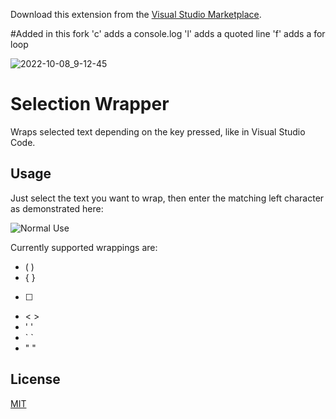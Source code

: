 Download this extension from the [Visual Studio Marketplace](https://marketplace.visualstudio.com/items?itemName=EricMartineau.sw111).

#Added in this fork
'c' adds a console.log
'l' adds a quoted line
'f' adds a for loop

![2022-10-08_9-12-45](https://user-images.githubusercontent.com/1472504/194695079-b9212134-7456-451a-9922-466c1f9d0b6d.gif)

# Selection Wrapper
Wraps selected text depending on the key pressed, like in Visual Studio Code.<br>

## Usage
Just select the text you want to wrap, then enter the matching left character as demonstrated here:

![Normal Use](https://i.imgur.com/2zqKjOu.gif)

Currently supported wrappings are: 
- ( )
- { }
- [ ]
- < >
- ' '
- \` \`
- " "

## License
[MIT](LICENSE)
